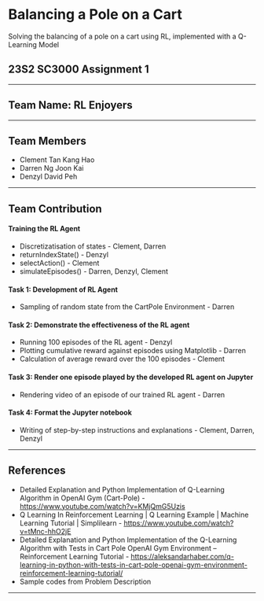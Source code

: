 # Balancing a Pole on a Cart
Solving the balancing of a pole on a cart using RL, implemented with a Q-Learning Model
## 23S2 SC3000 Assignment 1
---
## Team Name: RL Enjoyers
---
## Team Members
- Clement Tan Kang Hao
- Darren Ng Joon Kai
- Denzyl David Peh
---
## Team Contribution

#### Training the RL Agent
- Discretizatisation of states - Clement, Darren
- returnIndexState() - Denzyl
- selectAction() - Clement
- simulateEpisodes() - Darren, Denzyl, Clement

#### Task 1: Development of RL Agent
- Sampling of random state from the CartPole Environment - Darren

#### Task 2: Demonstrate the effectiveness of the RL agent
- Running 100 episodes of the RL agent - Denzyl
- Plotting cumulative reward against episodes using Matplotlib - Darren
- Calculation of average reward over the 100 episodes - Clement

#### Task 3: Render one episode played by the developed RL agent on Jupyter
- Rendering video of an episode of our trained RL agent - Darren

#### Task 4: Format the Jupyter notebook
- Writing of step-by-step instructions and explanations - Clement, Darren, Denzyl
---
## References
- Detailed Explanation and Python Implementation of Q-Learning Algorithm in OpenAI Gym (Cart-Pole) - https://www.youtube.com/watch?v=KMjQmG5Uzis
- Q Learning In Reinforcement Learning | Q Learning Example | Machine Learning Tutorial | Simplilearn - https://www.youtube.com/watch?v=tMnc-hhO2jE
- Detailed Explanation and Python Implementation of the Q-Learning Algorithm with Tests in Cart Pole OpenAI Gym Environment – Reinforcement Learning Tutorial - https://aleksandarhaber.com/q-learning-in-python-with-tests-in-cart-pole-openai-gym-environment-reinforcement-learning-tutorial/
- Sample codes from Problem Description
---
